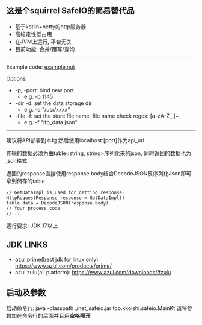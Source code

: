 ## 这是个squirrel SafeIO的简易替代品

- 基于kotlin+netty的http服务器
- 高稳定性低占用
- 在JVM上运行, 平台无关
- 目前功能: 合并/覆写/查询

---

Example code: [example.nut](./example.nut)

Options:

- -p, -port: bind new port
  - e.g. -p 1145
- -dir -d: set the data storage dir
  - e.g. -d "/usr/xxxx"
- -file -f: set the store file name, file name check regex: [a-zA-Z_.]+
  - e.g. -f "ifp_data.json"

----
建议将API部署到本地 然后使用localhost:[port]作为api_url

传输的数据必须为由table<string, string>序列化来的json, 同时返回的数据也为json格式

返回的response直接使用response.body结合DecodeJSON反序列化Json即可拿到储存的table
```squirrel
// GetDataImpl is used for getting response.
HttpRequestResponse response = GetDataImpl()
table data = DecodeJSON(response.body)
// Your process code
// ..
```

运行要求: JDK 17以上

## JDK LINKS

- azul prime(best jdk for linux only): https://www.azul.com/products/prime/
- azul zulu(all platform): https://www.azul.com/downloads/#zulu

## 启动及参数
启动命令行:  java -classpath ./net_safeio.jar top.kkoishi.safeio.MainKt
请将参数加在命令行的后面并且用**空格隔开**